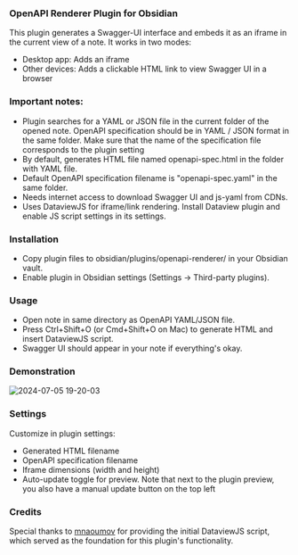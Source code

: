 ### OpenAPI Renderer Plugin for Obsidian

This plugin generates a Swagger-UI interface and embeds it as an iframe in the current view of a note. It works in two modes:
- Desktop app: Adds an iframe
- Other devices: Adds a clickable HTML link to view Swagger UI in a browser

### Important notes:
- Plugin searches for a YAML or JSON file in the current folder of the opened note. OpenAPI specification should be in YAML / JSON format in the same folder. Make sure that the name of the specification file corresponds to the plugin setting
- By default, generates HTML file named openapi-spec.html in the folder with YAML file.
- Default OpenAPI specification filename is "openapi-spec.yaml" in the same folder.
- Needs internet access to download Swagger UI and js-yaml from CDNs.
- Uses DataviewJS for iframe/link rendering. Install Dataview plugin and enable JS script settings in its settings.


### Installation
- Copy plugin files to obsidian/plugins/openapi-renderer/ in your Obsidian vault.
- Enable plugin in Obsidian settings (Settings → Third-party plugins).

### Usage
- Open note in same directory as OpenAPI YAML/JSON file.
- Press Ctrl+Shift+O (or Cmd+Shift+O on Mac) to generate HTML and insert DataviewJS script.
- Swagger UI should appear in your note if everything's okay.

### Demonstration
![2024-07-05 19-20-03](https://github.com/Ssentiago/openapi-renderer/assets/76674116/25cfc3b8-347b-4c0a-acfe-0c5bf3849d14)


### Settings
Customize in plugin settings:
- Generated HTML filename
- OpenAPI specification filename
- Iframe dimensions (width and height)
- Auto-update toggle for preview. Note that next to the plugin preview, you also have a manual update button on the top left

### Credits 
Special thanks to [mnaoumov](https://github.com/mnaoumov/) for providing the initial DataviewJS script, which served as the foundation for this plugin's functionality.

